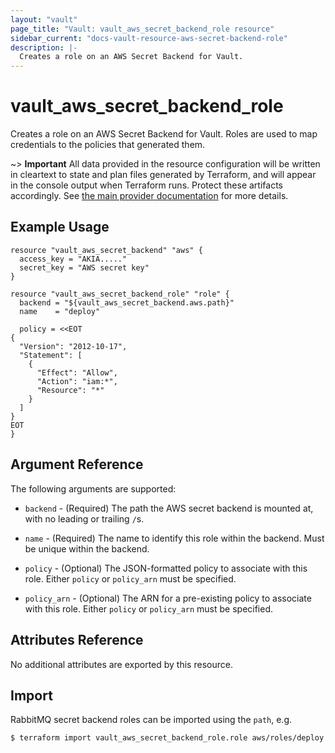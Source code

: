 ```yaml
---
layout: "vault"
page_title: "Vault: vault_aws_secret_backend_role resource"
sidebar_current: "docs-vault-resource-aws-secret-backend-role"
description: |-
  Creates a role on an AWS Secret Backend for Vault.
---
```


# vault\_aws\_secret\_backend\_role

Creates a role on an AWS Secret Backend for Vault. Roles are
used to map credentials to the policies that generated them.

~> **Important** All data provided in the resource configuration will be
written in cleartext to state and plan files generated by Terraform, and
will appear in the console output when Terraform runs. Protect these
artifacts accordingly. See
[the main provider documentation](../index.html)
for more details.

## Example Usage

```hcl
resource "vault_aws_secret_backend" "aws" {
  access_key = "AKIA....."
  secret_key = "AWS secret key"
}

resource "vault_aws_secret_backend_role" "role" {
  backend = "${vault_aws_secret_backend.aws.path}"
  name    = "deploy"

  policy = <<EOT
{
  "Version": "2012-10-17",
  "Statement": [
    {
      "Effect": "Allow",
      "Action": "iam:*",
      "Resource": "*"
    }
  ]
}
EOT
}
```

## Argument Reference

The following arguments are supported:

* `backend` - (Required) The path the AWS secret backend is mounted at,
with no leading or trailing `/`s.

* `name` - (Required) The name to identify this role within the backend.
Must be unique within the backend.

* `policy` - (Optional) The JSON-formatted policy to associate with this
role. Either `policy` or `policy_arn` must be specified.

* `policy_arn` - (Optional) The ARN for a pre-existing policy to associate
with this role. Either `policy` or `policy_arn` must be specified.

## Attributes Reference

No additional attributes are exported by this resource.

## Import

RabbitMQ secret backend roles can be imported using the `path`, e.g.

```
$ terraform import vault_aws_secret_backend_role.role aws/roles/deploy
```
